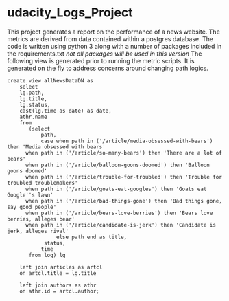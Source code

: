 # udacity_Logs_Project


This project generates a report on the performance of a news website.  The metrics are derived from data contained within a postgres database. The code is written using python 3 along with a number of packages included in the requirements.txt *not all packages will be used in this version*  The following view is generated prior to running the metric scripts.  It is generated on the fly to address concerns around changing path logics.


    create view allNewsDataDN as 
        select
        lg.path,
        lg.title,
        lg.status,
        cast(lg.time as date) as date,
        athr.name
        from
           (select
               path,
               case when path in ('/article/media-obsessed-with-bears') then 'Media obsessed with bears' 
          when path in ('/article/so-many-bears') then 'There are a lot of bears' 
          when path in ('/article/balloon-goons-doomed') then 'Balloon goons doomed' 
          when path in ('/article/trouble-for-troubled') then 'Trouble for troubled troublemakers' 
          when path in ('/article/goats-eat-googles') then 'Goats eat Google''s lawn' 
          when path in ('/article/bad-things-gone') then 'Bad things gone, say good people' 
          when path in ('/article/bears-love-berries') then 'Bears love berries, alleges bear' 
          when path in ('/article/candidate-is-jerk') then 'Candidate is jerk, alleges rival' 
                    else path end as title,
                status,
               time
           from log) lg

        left join articles as artcl
        on artcl.title = lg.title

        left join authors as athr
        on athr.id = artcl.author;
